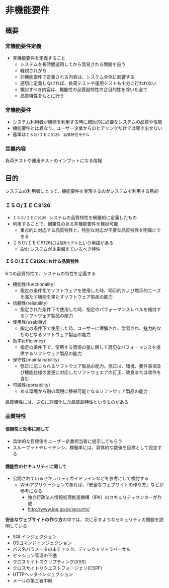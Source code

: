 # 非機能要件

## 概要

### 非機能要件定義

* 非機能要件を定義すること
    * システムを長時間運用してから発見される問題を扱う
    * 軽視されがち
    * 非機能要件で定義される内容は、システム全体に影響する
    * 適切に定義しなければ、負荷テストや運用テストも十分に行われない
    * 検討すべき内容は、機能性の品質副特性の合目的性を除いた全て
    * 品質特性をもとに行う
    
### 非機能要件

* システム利用者が機能を利用する時に補助的に必要なシステムの品質や性能
* 機能要件とは異なり、ユーザー企業からのヒアリングだけでは導き出せない
* 基準は`ＩＳＯ/ＩＥＣ9126　品質特性モデル`

### 定義内容

負荷テストや運用テストのインプットになる情報

## 目的

システムの利用者にとって、機能要件を実現するのがシステムを利用する目的

### ＩＳＯ/ＩＥＣ9126

* `ＩＳＯ/ＩＥＣ9126`: システムの品質特性を網羅的に定義したもの
* 利用することで、網羅性のある非機能要件を検討可能
    * 重点的に対応する品質特性と、特別な対応が不要な品質特性を明確にできる
* ＩＳＯ/ＩＥＣ9126には`品質モデル`という用語がある
    * `品質`: システムが本来備えているべき特性

#### ＩＳＯ/ＩＥＣ9126における品質特性

6つの品質特性で、システムの特性を定義する

* 機能性(functionality)
    * 指定の条件化でソフトウェアを使用した時、明示的および黙示的ニーズを満たす機能を果たすソフトウェア製品の能力
* 信頼性(reliability)
    * 指定された条件下で使用した時、指定のパフォーマンスレベルを維持するソフトウェア製品の能力
* 使用性(usability)
    * 指定の条件下で使用した時、ユーザーに理解され、学習され、魅力的なものとなるソフトウェア製品の能力
* 効率(efficiency)
    * 指定の条件下で、使用する資源の量に関して適切なパフォーマンスを提供するソフトウェア製品の能力
* 保守性(maintainability)
    * 修正に応じられるソフトウェア製品の能力。修正は、環境、要件事項及び機能仕様の変更に対応したソフトウェエアの訂正、改良または改作を含む
* 可搬性(portability)
    * ある環境から別の環境に移植可能となるソフトウェア製品の能力

品質特性には、さらに詳細化した品質副特性というものがある

### 品質特性

#### 信頼性と効率に関して

* 具体的な目標値をユーザー企業担当者に提示してもらう
* スループットやレイテンシ、稼働率には、具体的な数値を目標として設定する

#### 機能性のセキュリティに関して

* 公開されているセキュリティガイドラインなどを参考にして検討する
    * Webアプリケーションであれば、『安全なウェブサイトの作り方』などが参考になる
        * 独立行政法人情報処理推進機構（IPA）のセキュリティセンターが作成
        * http://www.ipa.go.jp/security/
        

**安全なウェブサイトの作り方**の中では、次に示すようなセキュリティの問題を説明している

* SQLインジェクション
* OSコマンドインジェクション
* パス名パラメータの未チェック、ディレクトリトラバーサル
* セッション管理の不備
* クロスサイトスクリプティング(XSS)
* クロスサイトリクエストフォージェリ(CSRF)
* HTTPヘッダインジェクション
* メールの第三者中継
